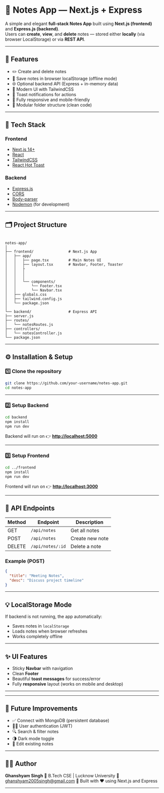 # 📝 Notes App — Next.js + Express

A simple and elegant **full-stack Notes App** built using **Next.js (frontend)** and **Express.js (backend)**.  
Users can **create**, **view**, and **delete** notes — stored either **locally** (via browser LocalStorage) or via **REST API**.

---

## 🚀 Features

- ✏️ Create and delete notes
- 💾 Save notes in browser localStorage (offline mode)
- 🌐 Optional backend API (Express + in-memory data)
- 🧭 Modern UI with TailwindCSS
- 🔔 Toast notifications for actions
- 📱 Fully responsive and mobile-friendly
- 🧱 Modular folder structure (clean code)

---

## 🧩 Tech Stack

### Frontend
- [Next.js 14+](https://nextjs.org/)
- [React](https://react.dev/)
- [TailwindCSS](https://tailwindcss.com/)
- [React Hot Toast](https://react-hot-toast.com/)

### Backend
- [Express.js](https://expressjs.com/)
- [CORS](https://www.npmjs.com/package/cors)
- [Body-parser](https://www.npmjs.com/package/body-parser)
- [Nodemon](https://www.npmjs.com/package/nodemon) (for development)

---

## 🗂️ Project Structure

```

notes-app/
│
├── frontend/                # Next.js App
│   ├── app/
│   │   ├── page.tsx         # Main Notes UI
│   │   ├── layout.tsx       # Navbar, Footer, Toaster
│   │   ├
│   │   │   
│   │   │   
│   │   └── components/
│   │       └── Footer.tsx
│   │       └── Navbar.tsx
│   ├── globals.css
│   ├── tailwind.config.js
│   └── package.json
│
└── backend/                 # Express API
├── server.js
├── routes/
│   └── notesRoutes.js
├── controllers/
│   └── notesController.js
└── package.json

````

---

## ⚙️ Installation & Setup

### 1️⃣ Clone the repository
```bash
git clone https://github.com/your-username/notes-app.git
cd notes-app
````

---

### 2️⃣ Setup Backend

```bash
cd backend
npm install
npm run dev
```

Backend will run on 👉 **[http://localhost:5000](http://localhost:5000)**

---

### 3️⃣ Setup Frontend

```bash
cd ../frontend
npm install
npm run dev
```

Frontend will run on 👉 **[http://localhost:3000](http://localhost:3000)**

---

## 🧭 API Endpoints

| Method | Endpoint         | Description     |
| ------ | ---------------- | --------------- |
| GET    | `/api/notes`     | Get all notes   |
| POST   | `/api/notes`     | Create new note |
| DELETE | `/api/notes/:id` | Delete a note   |

### Example (POST)

```json
{
  "title": "Meeting Notes",
  "desc": "Discuss project timeline"
}
```

---

## 💡 LocalStorage Mode

If backend is not running, the app automatically:

* Saves notes in `localStorage`
* Loads notes when browser refreshes
* Works completely offline

---

## ✨ UI Features

* Sticky **Navbar** with navigation
* Clean **Footer**
* Beautiful **toast messages** for success/error
* Fully **responsive** layout (works on mobile and desktop)

---

---

## 🧰 Future Improvements

* ✅ Connect with MongoDB (persistent database)
* 🧑‍💻 User authentication (JWT)
* 🔍 Search & filter notes
* 🌗 Dark mode toggle
* 📅 Edit existing notes

---

## 👨‍💻 Author

**Ghanshyam Singh**
💼 B.Tech CSE | Lucknow University
📧 [ghanshyam2005singh@gmail.com](mailto:ghanshyam2005singh@gmail.com)
💬 Built with ❤️ using Next.js and Express

---